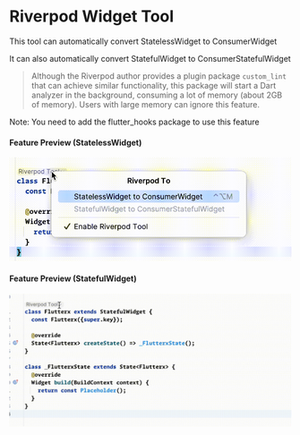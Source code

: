 # Riverpod Widget Tool

This tool can automatically convert StatelessWidget to ConsumerWidget

It can also automatically convert StatefulWidget to ConsumerStatefulWidget

> Although the Riverpod author provides a plugin package `custom_lint` that can achieve similar functionality, this package will start a Dart analyzer in the background, consuming a lot of memory (about 2GB of memory). Users with large memory can ignore this feature.

<warning>
    <p>Note: You need to add the flutter_hooks package to use this feature</p>
</warning>

#### Feature Preview (StatelessWidget)

![riverpod_1.gif](../../assets/gif/riverpod_1.gif)

#### Feature Preview (StatefulWidget)

![riverpod_2.gif](../../assets/gif/riverpod_2.gif)